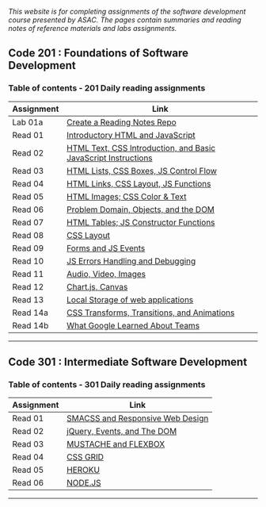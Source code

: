 


*This website is for completing assignments of the software development course presented by ASAC. The pages contain summaries and reading notes of reference materials and labs assignments.*

## Code 201 : Foundations of Software Development

### Table of contents - 201 Daily reading assignments

|           Assignment                  |                                         Link                                                |
|---------------------------------------|---------------------------------------------------------------------------------------------|
|         Lab 01a            | [Create a Reading Notes Repo](https://daliaabdelghani.github.io/reading-notes/)             |
|         Read 01             | [Introductory HTML and JavaScript](https://daliaabdelghani.github.io/reading-notes/class-01)|
|        Read 02             | [HTML Text, CSS Introduction, and Basic JavaScript Instructions](https://daliaabdelghani.github.io/reading-notes/class-02)|                                                 |
|        Read 03             | [HTML Lists, CSS Boxes, JS Control Flow](https://daliaabdelghani.github.io/reading-notes/read-03)                                                 |
|        Read 04  | [HTML Links, CSS Layout, JS Functions](https://daliaabdelghani.github.io/reading-notes/code201-read-04)                                                 |
|        Read 05                   | [HTML Images; CSS Color & Text](https://daliaabdelghani.github.io/reading-notes/code201-read-05)                                                 |
|        Read 06                   |[Problem Domain, Objects, and the DOM](https://daliaabdelghani.github.io/reading-notes/class6-read06)                                                |
|         Read 07                   |  [HTML Tables; JS Constructor Functions](https://daliaabdelghani.github.io/reading-notes/code201d16-read07)                                                 |
|         Read 08                   | [CSS Layout](https://daliaabdelghani.github.io/reading-notes/code201d16-read08)                                                |
|        Read 09                   |  [Forms and JS Events](https://daliaabdelghani.github.io/reading-notes/code201-read09)                                                 |
|        Read 10                  |  [JS Errors Handling and Debugging](https://daliaabdelghani.github.io/reading-notes/code201d16-read10)                                                 |
|        Read 11                  |  [Audio, Video, Images](https://daliaabdelghani.github.io/reading-notes/code201d16-read11)                                                  |
|        Read 12                  |  [Chart.js, Canvas](https://daliaabdelghani.github.io/reading-notes/code201d16-read12)                                                |
|        Read 13                  |  [Local Storage of web applications](https://daliaabdelghani.github.io/reading-notes/code201d16-read13)                                                |
|        Read 14a                  | [CSS Transforms, Transitions, and Animations](https://daliaabdelghani.github.io/reading-notes/code201d16-read14a)                                                  |
|        Read 14b                  |  [What Google Learned About Teams](https://daliaabdelghani.github.io/reading-notes/code201d16-read14b)                                                 |


----------------------------------------------------------------------------------------------------------------------------------------

## Code 301 : Intermediate Software Development

### Table of contents - 301 Daily reading assignments

|           Assignment                  |                                         Link                                                |
|---------------------------------------|---------------------------------------------------------------------------------------------|
|        Read 01                       | [SMACSS and Responsive Web Design](https://daliaabdelghani.github.io/reading-notes/code301read01) |
|        Read 02  	                    | [jQuery, Events, and The DOM](https://daliaabdelghani.github.io/reading-notes/code301read02)  |
|        Read 03                        | [MUSTACHE and FLEXBOX](https://daliaabdelghani.github.io/reading-notes/code301read03)         |
|        Read 04                         | [CSS GRID](https://daliaabdelghani.github.io/reading-notes/code301read04)                    |
|        Read 05                         | [HEROKU](https://daliaabdelghani.github.io/reading-notes/code301read05)                      |
|        Read 06                        |  [NODE.JS](https://daliaabdelghani.github.io/reading-notes/code301read06)                       |

-----------------------------------------------------------------------------------------------------------------------------------------


